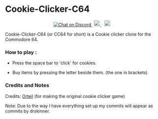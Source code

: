 # Cookie-Clicker-C64

<p align="center">

<a href="https://discord.com/invite/kJac2ty">
        <img src="https://img.shields.io/discord/704065693246685225?color=purple&label=Discord&logo=Discord&style=plastic"
            alt="Chat on Discord">
</a>
<a href="https://www.youtube.com/channel/UCjbecKNosrmUgRIOqU0UxCw/" style="padding-left: 5px; padding-right: 5px;">
		<img src="https://img.shields.io/badge/YouTube-Channel-red.svg" height="20">
</a>
  <a href="https://gbatemp.net/download/cookie-clicker-c64.36587/" style="padding-left: 5px; padding-right: 5px;">
		<img src="https://img.shields.io/badge/GBAtemp-Link-blue.svg" height="20">
</a>
</p>

Cookie-Clicker-C64 (or CC64 for short) is a Cookie clicker clone for the Commodore 64.

### How to play : 

- Press the space bar to 'click' for cookies.

- Buy items by pressing the letter beside them. (the one in brackets)

### Credits and Notes

Credits: [Orteil](https://orteil.dashnet.org/) (for making the original cookie clicker game)

Note: Due to the way I have everything set up my commits will appear as commits by drskinner.







